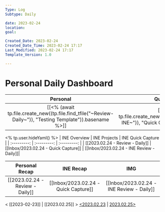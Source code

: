 ```yaml
---
Type: Log
Subtype: Daily

date: 2023-02-24
location: 
goal: 

Created_Date: 2023-02-24
Created_Date_Time: 2023-02-24 17:17
Last_Modified: 2023-02-24 17:17
Template_Version: 1.0

---
```

# Personal Daily Dashboard
| Personal | Quick Capture | Daily Log |
| :---------: | :---------: | :---------: |
|  [[<% (await tp.file.create_new((tp.file.find_tfile("~Review-Daily~")), "Testing Template")).basename %>]] |  [[<% (await tp.file.create_new((tp.file.find_tfile("~Project-INE~")), "Quick Capture")).basename %>]] | [[Inbox/2023.02.24 - INE Review - Daily]]| 
<% tp.user.hideYaml() %>
| INE Overview | INE Projects | INE Quick Capture |
| :---------: | :---------: | :---------: |
| [[2023.02.24 - Review - Daily]] | [[Inbox/2023.02.24 - Quick Capture]] | [[Inbox/2023.02.24 - INE Review - Daily]]| 

| Personal Recap | INE Recap | IMG |
| :---------: | :---------: | :---------: |
| [[2023.02.24 - Review - Daily]] | [[Inbox/2023.02.24 - Quick Capture]] | [[Inbox/2023.02.24 - INE Review - Daily]]| 

< [[2023-02-23]] | [[2023.02.25]] >
[<2023.02.23](2023-02-23.md) | [2023.02.25>](2023.02.25)
